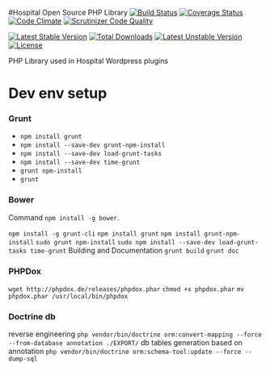 #Hospital Open Source PHP Library
[![Build Status](https://travis-ci.org/amarcinkowski/hospitalplugin.svg?branch=master)](https://travis-ci.org/amarcinkowski/hospitalplugin)
[![Coverage Status](https://coveralls.io/repos/amarcinkowski/hospitalplugin/badge.svg?branch=master)](https://coveralls.io/r/amarcinkowski/hospitalplugin?branch=master)
[![Code Climate](https://codeclimate.com/github/amarcinkowski/hospitalplugin/badges/gpa.svg)](https://codeclimate.com/github/amarcinkowski/hospitalplugin)
[![Scrutinizer Code Quality](https://scrutinizer-ci.com/g/amarcinkowski/hospitalplugin/badges/quality-score.png?b=master)](https://scrutinizer-ci.com/g/amarcinkowski/hospitalplugin/?branch=master)

[![Latest Stable Version](https://poser.pugx.org/amarcinkowski/hospitalplugin/v/stable.svg)](https://packagist.org/packages/amarcinkowski/hospitalplugin) [![Total Downloads](https://poser.pugx.org/amarcinkowski/hospitalplugin/downloads.svg)](https://packagist.org/packages/amarcinkowski/hospitalplugin) [![Latest Unstable Version](https://poser.pugx.org/amarcinkowski/hospitalplugin/v/unstable.svg)](https://packagist.org/packages/amarcinkowski/hospitalplugin) [![License](https://poser.pugx.org/amarcinkowski/hospitalplugin/license.svg)](https://packagist.org/packages/amarcinkowski/hospitalplugin)

PHP Library used in Hospital Wordpress plugins

Dev env setup
==================

### Grunt
* `npm install grunt`
* `npm install --save-dev grunt-npm-install`
* `npm install --save-dev load-grunt-tasks`
* `npm install --save-dev time-grunt`
* `grunt npm-install`
* `grunt`

### Bower
Command `npm install -g bower`.

`npm install -g grunt-cli`
`npm install grunt`
`npm install grunt-npm-install`
`sudo grunt npm-install`
`sudo npm install --save-dev load-grunt-tasks time-grunt`
Building and Documentation
`grunt build`
`grunt doc`

### PHPDox
`wget http://phpdox.de/releases/phpdox.phar`
`chmod +x phpdox.phar`
`mv phpdox.phar /usr/local/bin/phpdox`

### Doctrine db
reverse engineering
`php vendor/bin/doctrine orm:convert-mapping --force --from-database annotation ./EXPORT/`
db tables generation based on annotation
`php vendor/bin/doctrine orm:schema-tool:update --force --dump-sql`